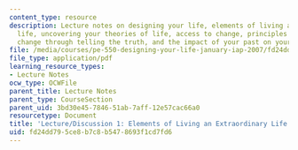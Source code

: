 ```yaml
---
content_type: resource
description: Lecture notes on designing your life, elements of living an extraordinary
  life, uncovering your theories of life, access to change, principles of communication,
  change through telling the truth, and the impact of your past on your current life.
file: /media/courses/pe-550-designing-your-life-january-iap-2007/fd24dd795ce8b7c8b5478693f1cd7fd6_notes_01.pdf
file_type: application/pdf
learning_resource_types:
- Lecture Notes
ocw_type: OCWFile
parent_title: Lecture Notes
parent_type: CourseSection
parent_uid: 3bd30e45-7846-51ab-7aff-12e57cac66a0
resourcetype: Document
title: 'Lecture/Discussion 1: Elements of Living an Extraordinary Life'
uid: fd24dd79-5ce8-b7c8-b547-8693f1cd7fd6
---
```


